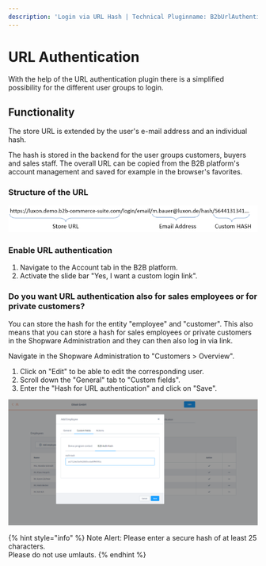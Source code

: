 ```yaml
---
description: 'Login via URL Hash | Technical Pluginname: B2bUrlAuthentication'
---
```


# URL Authentication

With the help of the URL authentication plugin there is a simplified possibility for the different user groups to login.

## **Functionality**

The store URL is extended by the user's e-mail address and an individual hash.

The hash is stored in the backend for the user groups customers, buyers and sales staff. The overall URL can be copied from the B2B platform's account management and saved for example in the browser's favorites.

### Structure of the URL

![](<../../.gitbook/assets/01 URL Authentication.png>)

### Enable URL authentication

1. Navigate to the Account tab in the B2B platform.
2. Activate the slide bar "Yes, I want a custom login link".

### **Do you want URL authentication also for sales employees or for private customers?**

You can store the hash for the entity "employee" and "customer". This also means that you can store a hash for sales employees or private customers in the Shopware Administration and they can then also log in via link.

Navigate in the Shopware Administration to "Customers > Overview".

1. Click on "Edit" to be able to edit the corresponding user.
2. Scroll down the "General" tab to "Custom fields".
3. Enter the "Hash for URL authentication" and click on "Save".

![](<../../.gitbook/assets/02 Add B2B Auth Hash to an Employee.png>)

{% hint style="info" %}
Note Alert: Please enter a secure hash of at least 25 characters. \
Please do not use umlauts.
{% endhint %}
